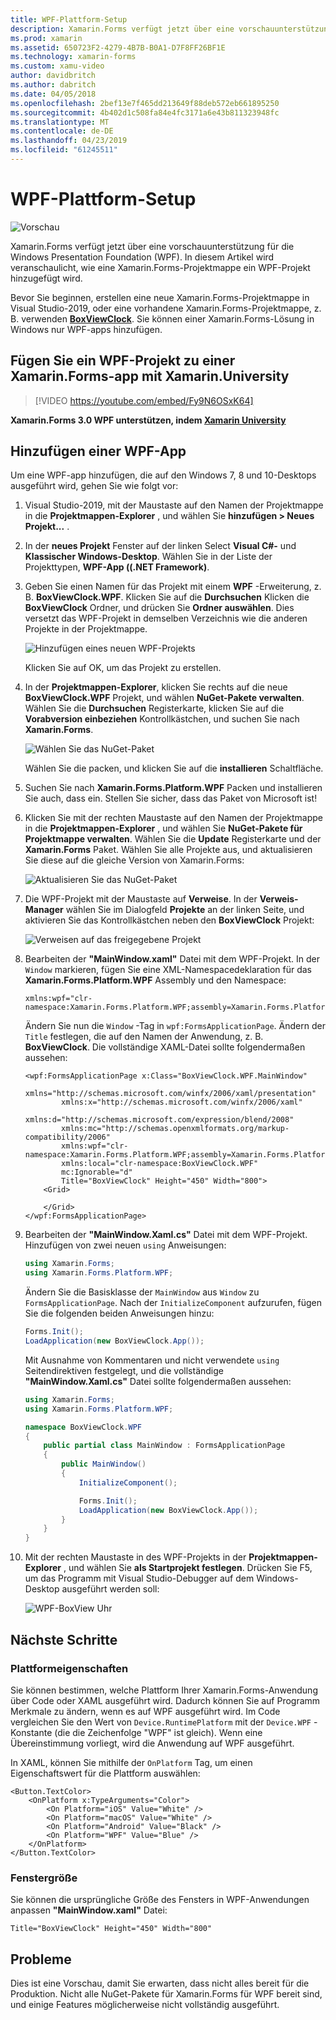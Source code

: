 ```yaml
---
title: WPF-Plattform-Setup
description: Xamarin.Forms verfügt jetzt über eine vorschauunterstützung für die WPF-Plattform
ms.prod: xamarin
ms.assetid: 650723F2-4279-4B7B-B0A1-D7F8FF26BF1E
ms.technology: xamarin-forms
ms.custom: xamu-video
author: davidbritch
ms.author: dabritch
ms.date: 04/05/2018
ms.openlocfilehash: 2bef13e7f465dd213649f88deb572eb661895250
ms.sourcegitcommit: 4b402d1c508fa84e4fc3171a6e43b811323948fc
ms.translationtype: MT
ms.contentlocale: de-DE
ms.lasthandoff: 04/23/2019
ms.locfileid: "61245511"
---
```

# <a name="wpf-platform-setup"></a>WPF-Plattform-Setup

![Vorschau](~/media/shared/preview.png)

Xamarin.Forms verfügt jetzt über eine vorschauunterstützung für die Windows Presentation Foundation (WPF). In diesem Artikel wird veranschaulicht, wie eine Xamarin.Forms-Projektmappe ein WPF-Projekt hinzugefügt wird.

Bevor Sie beginnen, erstellen eine neue Xamarin.Forms-Projektmappe in Visual Studio-2019, oder eine vorhandene Xamarin.Forms-Projektmappe, z. B. verwenden [ **BoxViewClock**](https://developer.xamarin.com/samples/xamarin-forms/BoxView/BoxViewClock/). Sie können einer Xamarin.Forms-Lösung in Windows nur WPF-apps hinzufügen.

## <a name="add-a-wpf-project-to-a-xamarinforms-app-with-xamarinuniversity"></a>Fügen Sie ein WPF-Projekt zu einer Xamarin.Forms-app mit Xamarin.University

> [!VIDEO https://youtube.com/embed/Fy9N6OSxK64]

**Xamarin.Forms 3.0 WPF unterstützen, indem [Xamarin University](https://university.xamarin.com/)**

## <a name="adding-a-wpf-app"></a>Hinzufügen einer WPF-App

Um eine WPF-app hinzufügen, die auf den Windows 7, 8 und 10-Desktops ausgeführt wird, gehen Sie wie folgt vor:

1. Visual Studio-2019, mit der Maustaste auf den Namen der Projektmappe in die **Projektmappen-Explorer** , und wählen Sie **hinzufügen > Neues Projekt...** .

2. In der **neues Projekt** Fenster auf der linken Select **Visual C#-** und **Klassischer Windows-Desktop**. Wählen Sie in der Liste der Projekttypen, **WPF-App ((.NET Framework)**. 

3. Geben Sie einen Namen für das Projekt mit einem **WPF** -Erweiterung, z. B. **BoxViewClock.WPF**. Klicken Sie auf die **Durchsuchen** Klicken die **BoxViewClock** Ordner, und drücken Sie **Ordner auswählen**. Dies versetzt das WPF-Projekt in demselben Verzeichnis wie die anderen Projekte in der Projektmappe.

    ![Hinzufügen eines neuen WPF-Projekts](wpf-images/add-new-project.png "Hinzufügen eines neuen WPF-Projekts")

    Klicken Sie auf OK, um das Projekt zu erstellen.

4. In der **Projektmappen-Explorer**, klicken Sie rechts auf die neue **BoxViewClock.WPF** Projekt, und wählen **NuGet-Pakete verwalten**. Wählen Sie die **Durchsuchen** Registerkarte, klicken Sie auf die **Vorabversion einbeziehen** Kontrollkästchen, und suchen Sie nach **Xamarin.Forms**.

    ![Wählen Sie das NuGet-Paket](wpf-images/select-nuget-package.png "wählen Sie das NuGet-Paket")

    Wählen Sie die packen, und klicken Sie auf die **installieren** Schaltfläche.

5. Suchen Sie nach **Xamarin.Forms.Platform.WPF** Packen und installieren Sie auch, dass ein. Stellen Sie sicher, dass das Paket von Microsoft ist!

6. Klicken Sie mit der rechten Maustaste auf den Namen der Projektmappe in die **Projektmappen-Explorer** , und wählen Sie **NuGet-Pakete für Projektmappe verwalten**. Wählen Sie die **Update** Registerkarte und der **Xamarin.Forms** Paket. Wählen Sie alle Projekte aus, und aktualisieren Sie diese auf die gleiche Version von Xamarin.Forms:

    ![Aktualisieren Sie das NuGet-Paket](wpf-images/update-nuget-package.png "aktualisieren Sie das NuGet-Paket") 

7. Die WPF-Projekt mit der Maustaste auf **Verweise**. In der **Verweis-Manager** wählen Sie im Dialogfeld **Projekte** an der linken Seite, und aktivieren Sie das Kontrollkästchen neben den **BoxViewClock** Projekt:

    ![Verweisen auf das freigegebene Projekt](wpf-images/reference-shared-project.png "verweisen auf das freigegebene Projekt")

8. Bearbeiten der **"MainWindow.xaml"** Datei mit dem WPF-Projekt. In der `Window` markieren, fügen Sie eine XML-Namespacedeklaration für das **Xamarin.Forms.Platform.WPF** Assembly und den Namespace:

    ```xaml
    xmlns:wpf="clr-namespace:Xamarin.Forms.Platform.WPF;assembly=Xamarin.Forms.Platform.WPF"
    ```

    Ändern Sie nun die `Window` -Tag in `wpf:FormsApplicationPage`. Ändern der `Title` festlegen, die auf den Namen der Anwendung, z. B. **BoxViewClock**. Die vollständige XAML-Datei sollte folgendermaßen aussehen:

    ```xaml
    <wpf:FormsApplicationPage x:Class="BoxViewClock.WPF.MainWindow"
            xmlns="http://schemas.microsoft.com/winfx/2006/xaml/presentation"
            xmlns:x="http://schemas.microsoft.com/winfx/2006/xaml"
            xmlns:d="http://schemas.microsoft.com/expression/blend/2008"
            xmlns:mc="http://schemas.openxmlformats.org/markup-compatibility/2006"
            xmlns:wpf="clr-namespace:Xamarin.Forms.Platform.WPF;assembly=Xamarin.Forms.Platform.WPF"
            xmlns:local="clr-namespace:BoxViewClock.WPF"
            mc:Ignorable="d"
            Title="BoxViewClock" Height="450" Width="800">
        <Grid>
        
        </Grid>
    </wpf:FormsApplicationPage>
    ```

9. Bearbeiten der **"MainWindow.Xaml.cs"** Datei mit dem WPF-Projekt. Hinzufügen von zwei neuen `using` Anweisungen:

    ```csharp
    using Xamarin.Forms;
    using Xamarin.Forms.Platform.WPF;
    ```

    Ändern Sie die Basisklasse der `MainWindow` aus `Window` zu `FormsApplicationPage`. Nach der `InitializeComponent` aufzurufen, fügen Sie die folgenden beiden Anweisungen hinzu:

    ```csharp
    Forms.Init();
    LoadApplication(new BoxViewClock.App());
    ```
    
    Mit Ausnahme von Kommentaren und nicht verwendete `using` Seitendirektiven festgelegt, und die vollständige **"MainWindow.Xaml.cs"** Datei sollte folgendermaßen aussehen:

    ```csharp
    using Xamarin.Forms;
    using Xamarin.Forms.Platform.WPF;

    namespace BoxViewClock.WPF
    {
        public partial class MainWindow : FormsApplicationPage
        {
            public MainWindow()
            {
                InitializeComponent();

                Forms.Init();
                LoadApplication(new BoxViewClock.App());
            }
        }
    }
    ```

10. Mit der rechten Maustaste in des WPF-Projekts in der **Projektmappen-Explorer** , und wählen Sie **als Startprojekt festlegen**. Drücken Sie F5, um das Programm mit Visual Studio-Debugger auf dem Windows-Desktop ausgeführt werden soll:

    ![WPF-BoxView Uhr](wpf-images/wpf-boxviewclock.png "BoxView WPF-Uhr" )

## <a name="next-steps"></a>Nächste Schritte

### <a name="platform-specifics"></a>Plattformeigenschaften

Sie können bestimmen, welche Plattform Ihrer Xamarin.Forms-Anwendung über Code oder XAML ausgeführt wird. Dadurch können Sie auf Programm Merkmale zu ändern, wenn es auf WPF ausgeführt wird. Im Code vergleichen Sie den Wert von `Device.RuntimePlatform` mit der `Device.WPF` -Konstante (die die Zeichenfolge "WPF" ist gleich). Wenn eine Übereinstimmung vorliegt, wird die Anwendung auf WPF ausgeführt.

In XAML, können Sie mithilfe der `OnPlatform` Tag, um einen Eigenschaftswert für die Plattform auswählen:

```xaml
<Button.TextColor>
    <OnPlatform x:TypeArguments="Color">
        <On Platform="iOS" Value="White" />
        <On Platform="macOS" Value="White" />
        <On Platform="Android" Value="Black" />
        <On Platform="WPF" Value="Blue" />
    </OnPlatform>
</Button.TextColor>
```

### <a name="window-size"></a>Fenstergröße

Sie können die ursprüngliche Größe des Fensters in WPF-Anwendungen anpassen **"MainWindow.xaml"** Datei:

```xaml
Title="BoxViewClock" Height="450" Width="800"
```

## <a name="issues"></a>Probleme

Dies ist eine Vorschau, damit Sie erwarten, dass nicht alles bereit für die Produktion. Nicht alle NuGet-Pakete für Xamarin.Forms für WPF bereit sind, und einige Features möglicherweise nicht vollständig ausgeführt.

